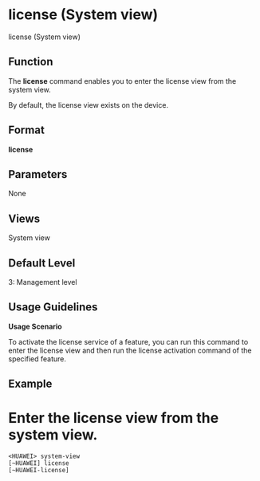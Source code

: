 license (System view)
=====================

license (System view)

Function
--------



The **license** command enables you to enter the license view from the system view.



By default, the license view exists on the device.


Format
------

**license**


Parameters
----------

None

Views
-----

System view


Default Level
-------------

3: Management level


Usage Guidelines
----------------

**Usage Scenario**

To activate the license service of a feature, you can run this command to enter the license view and then run the license activation command of the specified feature.


Example
-------

# Enter the license view from the system view.
```
<HUAWEI> system-view
[~HUAWEI] license
[~HUAWEI-license]

```